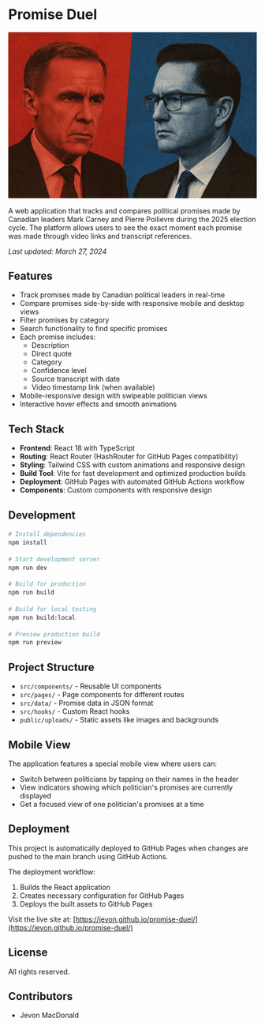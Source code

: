 # Promise Duel

![Promise Duel - Carney vs Poilievre](https://github.com/jevon/promise-duel/blob/main/public/uploads/promise-duel-header.png?raw=true "Promise Duel Header")

A web application that tracks and compares political promises made by Canadian leaders Mark Carney and Pierre Poilievre during the 2025 election cycle. The platform allows users to see the exact moment each promise was made through video links and transcript references.

*Last updated: March 27, 2024*

## Features

- Track promises made by Canadian political leaders in real-time
- Compare promises side-by-side with responsive mobile and desktop views
- Filter promises by category
- Search functionality to find specific promises 
- Each promise includes:
  - Description
  - Direct quote
  - Category
  - Confidence level
  - Source transcript with date
  - Video timestamp link (when available)
- Mobile-responsive design with swipeable politician views
- Interactive hover effects and smooth animations

## Tech Stack

- **Frontend**: React 18 with TypeScript
- **Routing**: React Router (HashRouter for GitHub Pages compatibility)
- **Styling**: Tailwind CSS with custom animations and responsive design
- **Build Tool**: Vite for fast development and optimized production builds
- **Deployment**: GitHub Pages with automated GitHub Actions workflow
- **Components**: Custom components with responsive design

## Development

```bash
# Install dependencies
npm install

# Start development server
npm run dev

# Build for production
npm run build

# Build for local testing
npm run build:local

# Preview production build
npm run preview
```

## Project Structure

- `src/components/` - Reusable UI components
- `src/pages/` - Page components for different routes
- `src/data/` - Promise data in JSON format
- `src/hooks/` - Custom React hooks
- `public/uploads/` - Static assets like images and backgrounds

## Mobile View

The application features a special mobile view where users can:
- Switch between politicians by tapping on their names in the header
- View indicators showing which politician's promises are currently displayed
- Get a focused view of one politician's promises at a time

## Deployment

This project is automatically deployed to GitHub Pages when changes are pushed to the main branch using GitHub Actions.

The deployment workflow:
1. Builds the React application
2. Creates necessary configuration for GitHub Pages
3. Deploys the built assets to GitHub Pages

Visit the live site at: [https://jevon.github.io/promise-duel/](https://jevon.github.io/promise-duel/)

## License

All rights reserved.

## Contributors

- Jevon MacDonald
